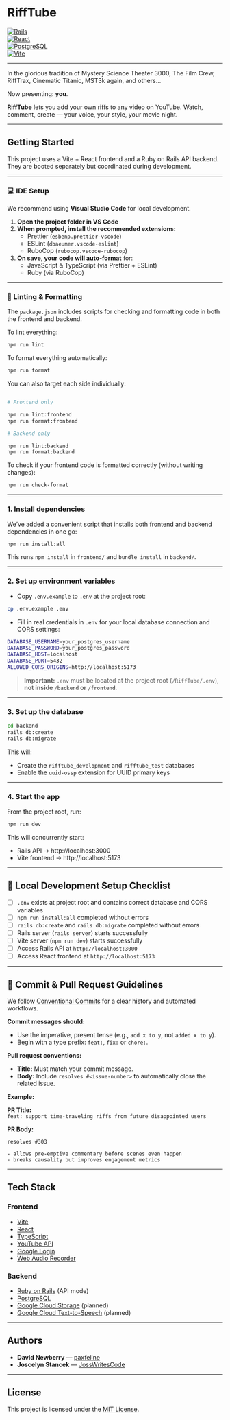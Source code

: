 # RiffTube

[![Rails](https://img.shields.io/badge/Rails-7.0-red?logo=rubyonrails)](https://rubyonrails.org/)  
[![React](https://img.shields.io/badge/React-18-61DAFB?logo=react)](https://reactjs.org/)  
[![PostgreSQL](https://img.shields.io/badge/PostgreSQL-15-336791?logo=postgresql)](https://www.postgresql.org/)  
[![Vite](https://img.shields.io/badge/Vite-4.0-646CFF?logo=vite)](https://vitejs.dev/)

---

In the glorious tradition of Mystery Science Theater 3000, The Film Crew, RiffTrax, Cinematic Titanic, MST3k again, and others...

Now presenting: **you**.

**RiffTube** lets you add your own riffs to any video on YouTube. Watch, comment, create — your voice, your style, your movie night.

---

## Getting Started

This project uses a Vite + React frontend and a Ruby on Rails API backend. They are booted separately but coordinated during development.

---

### 💻 IDE Setup

We recommend using **Visual Studio Code** for local development.

1. **Open the project folder in VS Code**
2. **When prompted, install the recommended extensions:**
   - Prettier (`esbenp.prettier-vscode`)
   - ESLint (`dbaeumer.vscode-eslint`)
   - RuboCop (`rubocop.vscode-rubocop`)
3. **On save, your code will auto‑format** for:
   - JavaScript & TypeScript (via Prettier + ESLint)
   - Ruby (via RuboCop)

---

### 🔧 Linting & Formatting

The `package.json` includes scripts for checking and formatting code in both the frontend and backend.

To lint everything:

```bash
npm run lint
```

To format everything automatically:

```bash
npm run format
```

You can also target each side individually:

```bash

# Frontend only

npm run lint:frontend
npm run format:frontend

# Backend only

npm run lint:backend
npm run format:backend
```

To check if your frontend code is formatted correctly (without writing changes):

```bash
npm run check-format
```

---

### 1. Install dependencies

We’ve added a convenient script that installs both frontend and backend dependencies in one go:

```bash
npm run install:all
```

This runs `npm install` in `frontend/` and `bundle install` in `backend/`.

---

### 2. Set up environment variables

- Copy `.env.example` to `.env` at the project root:

```bash
cp .env.example .env
```

- Fill in real credentials in `.env` for your local database connection and CORS settings:

```bash
DATABASE_USERNAME=your_postgres_username
DATABASE_PASSWORD=your_postgres_password
DATABASE_HOST=localhost
DATABASE_PORT=5432
ALLOWED_CORS_ORIGINS=http://localhost:5173
```

> **Important:** `.env` must be located at the project root (`/RiffTube/.env`), **not inside `/backend` or `/frontend`**.

---

### 3. Set up the database

```bash
cd backend
rails db:create
rails db:migrate
```

This will:

- Create the `rifftube_development` and `rifftube_test` databases
- Enable the `uuid-ossp` extension for UUID primary keys

---

### 4. Start the app

From the project root, run:

```bash
npm run dev
```

This will concurrently start:

- Rails API → http://localhost:3000
- Vite frontend → http://localhost:5173

---

## 🧹 Local Development Setup Checklist

- [ ] `.env` exists at project root and contains correct database and CORS variables
- [ ] `npm run install:all` completed without errors
- [ ] `rails db:create` and `rails db:migrate` completed without errors
- [ ] Rails server (`rails server`) starts successfully
- [ ] Vite server (`npm run dev`) starts successfully
- [ ] Access Rails API at `http://localhost:3000`
- [ ] Access React frontend at `http://localhost:5173`

---

## 📝 Commit & Pull Request Guidelines

We follow [Conventional Commits](https://www.conventionalcommits.org/) for a clear history and automated workflows.

**Commit messages should:**

- Use the imperative, present tense (e.g., `add x to y`, not `added x to y`).
- Begin with a type prefix: `feat:`, `fix:` or `chore:`.

**Pull request conventions:**

- **Title:** Must match your commit message.
- **Body:** Include `resolves #<issue-number>` to automatically close the related issue.

**Example:**

**PR Title:**  
`feat: support time-traveling riffs from future disappointed users`

**PR Body:**

```text
resolves #303

- allows pre-emptive commentary before scenes even happen
- breaks causality but improves engagement metrics
```

---

## Tech Stack

### Frontend

- [Vite](https://vitejs.dev/)
- [React](https://reactjs.org/)
- [TypeScript](https://www.typescriptlang.org/)
- [YouTube API](https://developers.google.com/youtube/v3)
- [Google Login](https://developers.google.com/identity)
- [Web Audio Recorder](https://github.com/higuma/web-audio-recorder-js)

### Backend

- [Ruby on Rails](https://rubyonrails.org/) (API mode)
- [PostgreSQL](https://www.postgresql.org/)
- [Google Cloud Storage](https://cloud.google.com/storage) (planned)
- [Google Cloud Text-to-Speech](https://cloud.google.com/text-to-speech) (planned)

---

## Authors

- **David Newberry** — [paxfeline](https://github.com/paxfeline)
- **Joscelyn Stancek** — [JossWritesCode](https://github.com/JossWritesCode)

---

## License

This project is licensed under the [MIT License](LICENSE).

```

```
